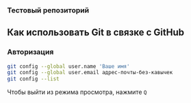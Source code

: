 ### Тестовый репозиторий
## Как использовать Git в связке с GitHub

### Авторизация

```bash
git config --global user.name 'Ваше имя'
git config --global user.email адрес-почты-без-кавычек
git config --list
```

Чтобы выйти из режима просмотра, нажмите `Q`

